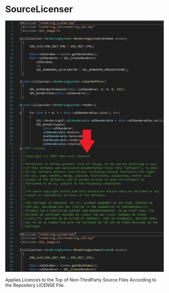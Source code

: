 # SourceLicenser

![Screenshot](Screenshot.png)

 Applies Licences to the Top of Non-ThirdParty Source Files According to the Repository LICENSE File.
